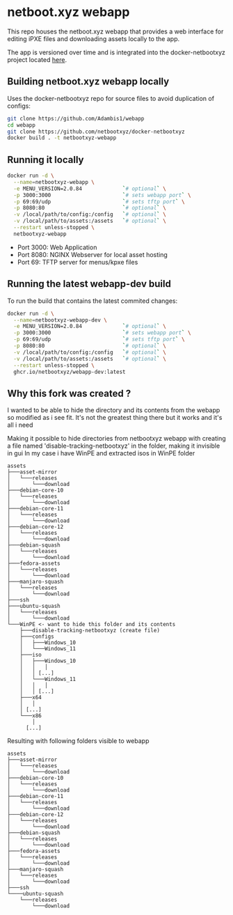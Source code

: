 # netboot.xyz webapp

This repo houses the netboot.xyz webapp that
provides a web interface for editing iPXE files
and downloading assets locally to the app.

The app is versioned over time and is integrated into the docker-netbootxyz
project located [here](https://github.com/netbootxyz/docker-netbootxyz).

## Building netboot.xyz webapp locally

Uses the docker-netbootxyz repo for source files to avoid duplication of configs:

```bash
git clone https://github.com/Adambis1/webapp
cd webapp
git clone https://github.com/netbootxyz/docker-netbootxyz
docker build . -t netbootxyz-webapp
```

## Running it locally

```bash
docker run -d \
  --name=netbootxyz-webapp \
  -e MENU_VERSION=2.0.84             `# optional` \
  -p 3000:3000                       `# sets webapp port` \
  -p 69:69/udp                       `# sets tftp port` \
  -p 8080:80                         `# optional` \
  -v /local/path/to/config:/config   `# optional` \
  -v /local/path/to/assets:/assets   `# optional` \
  --restart unless-stopped \
  netbootxyz-webapp
```

* Port 3000: Web Application
* Port 8080: NGINX Webserver for local asset hosting
* Port 69: TFTP server for menus/kpxe files

## Running the latest webapp-dev build

To run the build that contains the latest commited changes:

```bash
docker run -d \
  --name=netbootxyz-webapp-dev \
  -e MENU_VERSION=2.0.84             `# optional` \
  -p 3000:3000                       `# sets webapp port` \
  -p 69:69/udp                       `# sets tftp port` \
  -p 8080:80                         `# optional` \
  -v /local/path/to/config:/config   `# optional` \
  -v /local/path/to/assets:/assets   `# optional` \
  --restart unless-stopped \
  ghcr.io/netbootxyz/webapp-dev:latest
```


## Why this fork was created ?
I wanted to be able to hide the directory and its contents from the webapp so modified as i see fit.
It's not the greatest thing there but it works and it's all i need

Making it possible to hide directories from netbootxyz webapp with creating a file named 'disable-tracking-netbootxyz' in the folder, making it invisible in gui
In my case i have WinPE and extracted isos  in WinPE folder
```
assets
├───asset-mirror
│   └───releases
│       └───download
├───debian-core-10
│   └───releases
│       └───download
├───debian-core-11
│   └───releases
│       └───download
├───debian-core-12
│   └───releases
│       └───download
├───debian-squash
│   └───releases
│       └───download
├───fedora-assets
│   └───releases
│       └───download
├───manjaro-squash
│   └───releases
│       └───download
├───ssh
├───ubuntu-squash
│   └───releases
│       └───download
└───WinPE <- want to hide this folder and its contents
    ├───disable-tracking-netbootxyz (create file)
    ├───configs
    │   ├───Windows_10
    │   └───Windows_11
    ├───iso
    │   ├───Windows_10
    │   │   │ 
    │   │ [...]
    │   └───Windows_11
    │   │   │ 
    │   │ [...]
    ├───x64
    │   │
    │ [...]
    └───x86
        │
      [...]
```
Resulting with following folders visible to webapp
```
assets
├───asset-mirror
│   └───releases
│       └───download
├───debian-core-10
│   └───releases
│       └───download
├───debian-core-11
│   └───releases
│       └───download
├───debian-core-12
│   └───releases
│       └───download
├───debian-squash
│   └───releases
│       └───download
├───fedora-assets
│   └───releases
│       └───download
├───manjaro-squash
│   └───releases
│       └───download
├───ssh
└────ubuntu-squash
    └───releases
        └───download
```

